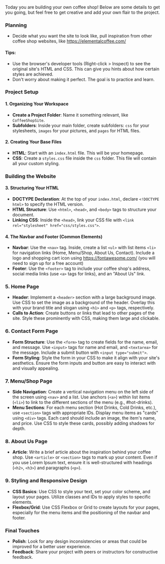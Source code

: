 Today you are building your own coffee shop! Below are some details to get you going, but feel free to get creative and add your own flair to the project.

### **Planning**

- Decide what you want the site to look like, pull inspiration from other coffee shop websites, like https://elementalcoffee.com/


#### Tips:
- Use the browser's developer tools (Right-click > Inspect) to see the original site's HTML and CSS. This can give you hints about how certain styles are achieved.
- Don't worry about making it perfect. The goal is to practice and learn.

### **Project Setup**

#### **1. Organizing Your Workspace**
- **Create a Project Folder**: Name it something relevant, like `CoffeeShopSite`.
- **Subfolders**: Inside your main folder, create subfolders: `css` for your stylesheets, `images` for your pictures, and `pages` for HTML files.

#### **2. Creating Your Base Files**
- **HTML**: Start with an `index.html` file. This will be your homepage.
- **CSS**: Create a `styles.css` file inside the `css` folder. This file will contain all your custom styling.

### **Building the Website**

#### **3. Structuring Your HTML**
- **DOCTYPE Declaration**: At the top of your `index.html`, declare `<!DOCTYPE html>` to specify the HTML version.
- **HTML Structure**: Use `<html>`, `<head>`, and `<body>` tags to structure your document.
- **Linking CSS**: Inside the `<head>`, link your CSS file with `<link rel="stylesheet" href="css/styles.css">`.

#### **4. The Navbar and Footer (Common Elements)**
- **Navbar**: Use the `<nav>` tag. Inside, create a list `<ul>` with list items `<li>` for navigation links (Home, Menu/Shop, About Us, Contact). Include a logo and shopping cart icon using https://fontawesome.com/ (you will need to sign up for a free account)
- **Footer**: Use the `<footer>` tag to include your coffee shop's address, social media links (use `<a>` tags for links), and an "About Us" link.

### **5. Home Page**
- **Header**: Implement a `<header>` section with a large background image. Use CSS to set the image as a background of the header. Overlay this with your brand title and slogan using `<h1>` and `<p>` tags, respectively.
- **Calls to Action**: Create buttons or links that lead to other pages of the site. Style these prominently with CSS, making them large and clickable.

### **6. Contact Form Page**
- **Form Structure**: Use the `<form>` tag to create fields for the name, email, and message. Use `<input>` tags for name and email, and `<textarea>` for the message. Include a submit button with `<input type="submit">`.
- **Form Styling**: Style the form in your CSS to make it align with your site's aesthetics. Ensure the form inputs and button are easy to interact with and visually appealing.

### **7. Menu/Shop Page**
- **Side Navigation**: Create a vertical navigation menu on the left side of the screen using `<nav>` and a list. Use anchors (`<a>`) within list items (`<li>`) to link to the different sections of the menu (e.g., #hot-drinks).
- **Menu Sections**: For each menu section (Hot Drinks, Cold Drinks, etc.), use `<section>` tags with appropriate IDs. Display menu items as "cards" using `<div>` tags. Each card should include an image, the item's name, and price. Use CSS to style these cards, possibly adding shadows for depth.

### **8. About Us Page**
- **Article**: Write a brief article about the inspiration behind your coffee shop. Use `<article>` or `<section>` tags to mark up your content. Even if you use Lorem Ipsum text, ensure it is well-structured with headings (`<h2>`, `<h3>`) and paragraphs (`<p>`).

### **9. Styling and Responsive Design**
- **CSS Basics**: Use CSS to style your text, set your color scheme, and layout your pages. Utilize classes and IDs to apply styles to specific elements.
- **Flexbox/Grid**: Use CSS Flexbox or Grid to create layouts for your pages, especially for the menu items and the positioning of the navbar and footer.


### **Final Touches**
- **Polish**: Look for any design inconsistencies or areas that could be improved for a better user experience.
- **Feedback**: Share your project with peers or instructors for constructive feedback.